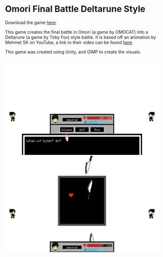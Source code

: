 # Omori Final Battle Deltarune Style
Download the game [here](https://gamejolt.com/games/omori-deltarune-fangame/828734).

This game creates the final battle in Omori (a game by OMOCAT) into a Deltarune (a game by Toby Fox) style battle. It is based off an animation by Mehmet SK on YouTube, a link to their video can be found [here](https://youtu.be/4FVz1QNqFq4).

This game was created using Unity, and GIMP to create the visuals.

![](images/preview1.png)
![](images/preview2.png)



